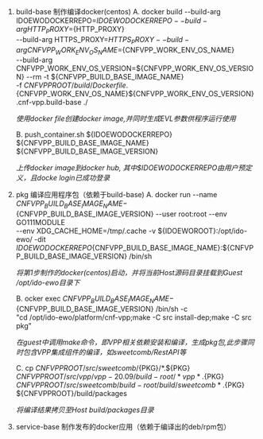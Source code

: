 1. build-base 制作编译docker(centos)
    A. docker build --build-arg IDOEWODOCKERREPO=${IDOEWODOCKERREPO} --build-arg HTTP_PROXY=${HTTP_PROXY} \
	--build-arg HTTPS_PROXY=${HTTPS_PROXY} --build-arg CNFVPP_WORK_ENV_OS_NAME=${CNFVPP_WORK_ENV_OS_NAME} \
	--build-arg CNFVPP_WORK_ENV_OS_VERSION=${CNFVPP_WORK_ENV_OS_VERSION} --rm -t ${CNFVPP_BUILD_BASE_IMAGE_NAME} \
	-f ${CNFVPPROOT}/build/Dockerfile.${CNFVPP_WORK_ENV_OS_NAME}${CNFVPP_WORK_ENV_OS_VERSION}.cnf-vpp.build-base ./

    _使用docker file创建docker image,并同时生成EVL参数供程序运行使用_

    B. push_container.sh ${IDOEWODOCKERREPO} ${CNFVPP_BUILD_BASE_IMAGE_NAME} ${CNFVPP_BUILD_BASE_IMAGE_VERSION}

    _上传docker image到docker hub, 其中$IDOEWODOCKERREPO由用户预定义，且docke login已成功登录_
2. pkg 编译应用程序包（依赖于build-base)
    A. docker run --name ${CNFVPP_BUILD_BASE_IMAGE_NAME}-${CNFVPP_BUILD_BASE_IMAGE_VERSION} --user root:root --env GO111MODULE \
	--env XDG_CACHE_HOME=/tmp/.cache -v ${IDOEWOROOT}:/opt/ido-ewo/ -dit \
	${IDOEWODOCKERREPO}${CNFVPP_BUILD_BASE_IMAGE_NAME}:${CNFVPP_BUILD_BASE_IMAGE_VERSION} /bin/sh

    _将第1步制作的docker(centos)启动，并将当前Host源码目录挂载到Guest /opt/ido-ewo目录下_

    B. ocker exec ${CNFVPP_BUILD_BASE_IMAGE_NAME}-${CNFVPP_BUILD_BASE_IMAGE_VERSION} /bin/sh -c \
	"cd /opt/ido-ewo/platform/cnf-vpp;make -C src install-dep;make -C src pkg"

    _在guest中调用make命令，即VPP相关依赖安装和编译，生成pkg包,此步骤同时包含VPP集成组件的编译，如sweetcomb/RestAPI等_

    C. cp ${CNFVPPROOT}/src/sweetcomb/${PKG}/*.${PKG} ${CNFVPPROOT}/src/vpp/vpp-20.09/build-root/*vpp*.${PKG} \
	${CNFVPPROOT}/src/sweetcomb/build-root/build/sweetcomb*.${PKG} ${CNFVPPROOT}/build/packages

    _将编译结果拷贝至Host build/packages目录_

3. service-base 制作发布的docker应用（依赖于编译出的deb/rpm包）

